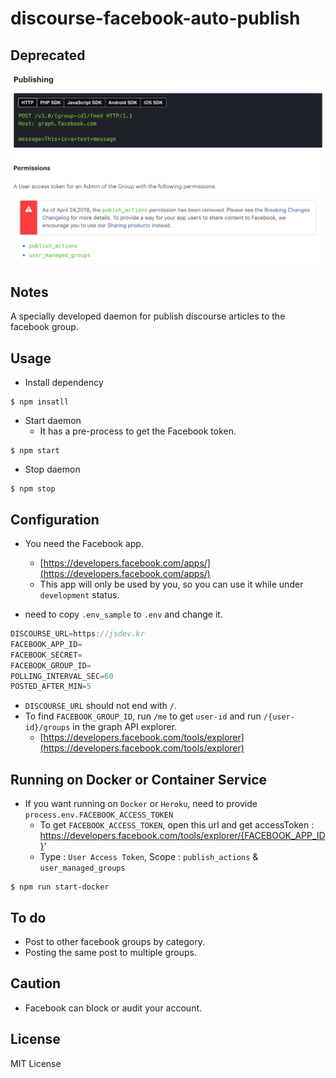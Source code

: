 discourse-facebook-auto-publish
===

## Deprecated

![](deprecated.png)

## Notes

A specially developed daemon for publish discourse articles to the facebook group.


## Usage

- Install dependency

```console
$ npm insatll
```

- Start daemon
	- It has a pre-process to get the Facebook token.

```console
$ npm start
```

- Stop daemon

```console
$ npm stop
```


## Configuration

- You need the Facebook app.
	- [https://developers.facebook.com/apps/](https://developers.facebook.com/apps/)
	- This app will only be used by you, so you can use it while under `development` status.

- need to copy `.env_sample` to `.env` and change it.

```javascript
DISCOURSE_URL=https://jsdev.kr
FACEBOOK_APP_ID=
FACEBOOK_SECRET=
FACEBOOK_GROUP_ID=
POLLING_INTERVAL_SEC=60
POSTED_AFTER_MIN=5
```

- `DISCOURSE_URL` should not end with `/`.
- To find `FACEBOOK_GROUP_ID`, run `/me` to get `user-id` and run `/{user-id}/groups` in the graph API explorer.
	- [https://developers.facebook.com/tools/explorer](https://developers.facebook.com/tools/explorer)


## Running on Docker or Container Service

- If you want running on `Docker` or `Heroku`, need to provide `process.env.FACEBOOK_ACCESS_TOKEN`
	- To get `FACEBOOK_ACCESS_TOKEN`, open this url and get accessToken : https://developers.facebook.com/tools/explorer/{FACEBOOK_APP_ID}'
	- Type  : `User Access Token`, Scope : `publish_actions` & `user_managed_groups`

```console
$ npm run start-docker
```


## To do

- Post to other facebook groups by category.
- Posting the same post to multiple groups.


## Caution

- Facebook can block or audit your account.


## License

MIT License
